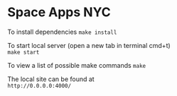 Space Apps NYC
===========

To install dependencies
`make install`

To start local server (open a new tab in terminal cmd+t)  
`make start`

To view a list of possible make commands
`make`

The local site can be found at  
`http://0.0.0.0:4000/`